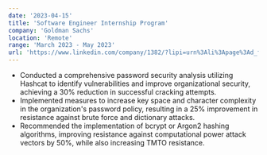 ```yaml
---
date: '2023-04-15'
title: 'Software Engineer Internship Program'
company: 'Goldman Sachs'
location: 'Remote'
range: 'March 2023 - May 2023'
url: 'https://www.linkedin.com/company/1382/?lipi=urn%3Ali%3Apage%3Ad_flagship3_profile_view_base%3BpE58n2bbQVekktXKd20%2B1w%3D%3D'
---
```


- Conducted a comprehensive password security analysis utilizing Hashcat to identify vulnerabilities and improve organizational security, achieving a 30% reduction in successful cracking attempts.
- Implemented measures to increase key space and character complexity in the organization's password policy, resulting in a 25% improvement in resistance against brute force and dictionary attacks.
- Recommended the implementation of bcrypt or Argon2 hashing algorithms, improving resistance against computational power attack vectors by 50%, while also increasing TMTO resistance.